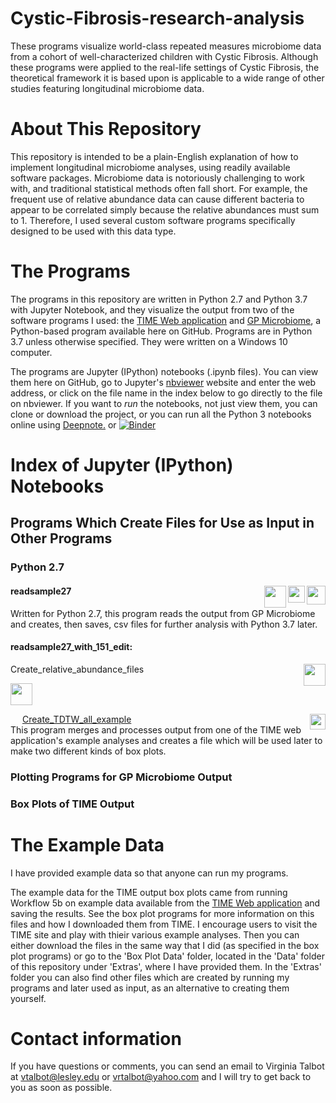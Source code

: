 # Cystic-Fibrosis-research-analysis
These programs visualize world-class repeated measures microbiome data from a cohort of well-characterized children with Cystic Fibrosis. Although these programs were applied to the real-life settings of Cystic Fibrosis, the theoretical framework it is based upon is applicable to a wide range of other studies featuring longitudinal microbiome data. 

# About This Repository
This repository is intended to be a plain-English explanation of how to implement longitudinal microbiome analyses, using readily available software packages. Microbiome data is notoriously challenging to work with, and traditional statistical methods often fall short. For example, the frequent use of relative abundance data can cause different bacteria to appear to be correlated simply because the relative abundances must sum to 1. Therefore, I used several custom software programs specifically designed to be used with this data type. 

# The Programs
The programs in this repository are written in Python 2.7 and Python 3.7 with Jupyter Notebook, and they visualize the output from two of the software programs I used: the [TIME Web application](https://web.rniapps.net/time/index.php) and [GP Microbiome](https://github.com/tare/GPMicrobiome), a Python-based program available here on GitHub. Programs are in Python 3.7 unless otherwise specified. They were written on a Windows 10 computer.

The programs are Jupyter (IPython) notebooks (.ipynb files). You can view them here on GitHub, go to Jupyter's [nbviewer](https://nbviewer.jupyter.org/) website and enter the web address, or click on the file name in the index below to go directly to the file on nbviewer. If you want to *run* the notebooks, not just view them, you can clone or download the project, or you can run all the Python 3 notebooks online using [Deepnote.](https://beta.deepnote.com/project/a804732b-2d58-445c-85bb-510d5437d971) or [![Binder](https://mybinder.org/badge_logo.svg)](https://mybinder.org/v2/gh/V-Talbot/Cystic-Fibrosis-research-analysis/master)

# Index of Jupyter (IPython) Notebooks
## Programs Which Create Files for Use as Input in Other Programs

### Python 2.7
#### readsample27[<img align="right" height="30" src="https://beta.deepnote.org/buttons/launch-in-deepnote.svg">](https://beta.deepnote.com/project/69bbfe4c-3745-46a0-a989-e936ebb7fb85)[<img align="right" height="27" src="https://mybinder.org/badge_logo.svg">](https://mybinder.org/v2/gh/V-Talbot/Cystic-Fibrosis-research-analysis/master)[<img height="35" align="right" src="https://imgur.com/OImKP0Z.png">](https://nbviewer.jupyter.org/github/V-Talbot/Cystic-Fibrosis-research-analysis/blob/master/readsample27.ipynb)
Written for Python 2.7, this program reads the output from GP Microbiome and creates, then saves, csv files for further analysis with Python 3.7 later. 

#### readsample27_with_151_edit:

Create_relative_abundance_files     [<img height="35" align="right" src="https://mybinder.org/static/images/logo_social.png">](https://nbviewer.jupyter.org/github/V-Talbot/Cystic-Fibrosis-research-analysis/blob/master/Create_TDTW_all_example.ipynb)

[<img height="35" src="https://imgur.com/pBzKSzm.png">](https://nbviewer.jupyter.org/github/V-Talbot/Cystic-Fibrosis-research-analysis/blob/master/Create_TDTW_all_example.ipynb)

[<img height="16" align="left" src="https://nbviewer.jupyter.org/static/ico/ipynb_icon_16x16.png">](https://nbviewer.jupyter.org/github/V-Talbot/Cystic-Fibrosis-research-analysis/blob/master/Create_TDTW_all_example.ipynb)

[Create_TDTW_all_example](https://nbviewer.jupyter.org/github/V-Talbot/Cystic-Fibrosis-research-analysis/blob/master/Create_TDTW_all_example.ipynb)[<img align="right" height="25" src="https://beta.deepnote.org/buttons/launch-in-deepnote.svg">](https://beta.deepnote.com/project/69bbfe4c-3745-46a0-a989-e936ebb7fb85)
<br>
This program merges and processes output from one of the TIME web application's example analyses and creates a file which will be used later to make two different kinds of box plots. 




### Plotting Programs for GP Microbiome Output

### Box Plots of TIME Output


# The Example Data

I have provided example data so that anyone can run my programs. 

The example data for the TIME output box plots came from running Workflow 5b on example data available from the [TIME Web application](https://web.rniapps.net/time/index.php) and saving the results. See the box plot programs for more information on this files and how I downloaded them from TIME. I encourage users to visit the TIME site and play with thieir various example analyses. Then you can either download the files in the same way that I did (as specified in the box plot programs) or go to the 'Box Plot Data' folder, located in the 'Data' folder of this repository under 'Extras', where I have provided them. In the 'Extras' folder you can also find other files which are created by running my programs and later used as input, as an alternative to creating them yourself.  

# Contact information
If you have questions or comments, you can send an email to Virginia Talbot at vtalbot@lesley.edu or vrtalbot@yahoo.com and I will try to get back to you as soon as possible. 

